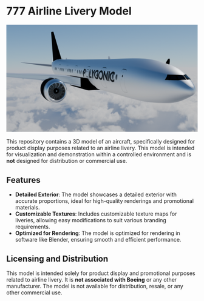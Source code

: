 # 777 Airline Livery Model
![777](airplane.png)

This repository contains a 3D model of an aircraft, specifically designed for product display purposes related to an airline livery. This model is intended for visualization and demonstration within a controlled environment and is **not** designed for distribution or commercial use.

## Features

- **Detailed Exterior**: The model showcases a detailed exterior with accurate proportions, ideal for high-quality renderings and promotional materials.
- **Customizable Textures**: Includes customizable texture maps for liveries, allowing easy modifications to suit various branding requirements.
- **Optimized for Rendering**: The model is optimized for rendering in software like Blender, ensuring smooth and efficient performance.

## Licensing and Distribution

This model is intended solely for product display and promotional purposes related to airline livery. It is **not associated with Boeing** or any other manufacturer. The model is not available for distribution, resale, or any other commercial use.

